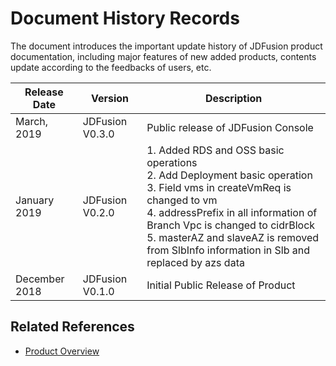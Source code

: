# Document History Records

The document introduces the important update history of JDFusion product documentation, including major features of new added products, contents update according to the feedbacks of users, etc.

|Release Date|Version|Description|
|-|-|-|
|March, 2019|JDFusion V0.3.0|Public release of JDFusion Console|
|January 2019|JDFusion V0.2.0|1. Added RDS and OSS basic operations <br />2. Add Deployment basic operation <br />3. Field vms in createVmReq is changed to vm <br />4. addressPrefix in all information of Branch Vpc is changed to cidrBlock <br />5. masterAZ and slaveAZ is removed from SlbInfo information in Slb and replaced by azs data|
|December 2018|JDFusion V0.1.0|Initial Public Release of Product|                                       |
## Related References

- [Product Overview](/documentation/Hybrid-Cloud/JDFusion/Introduction/Product-Overview.md)

